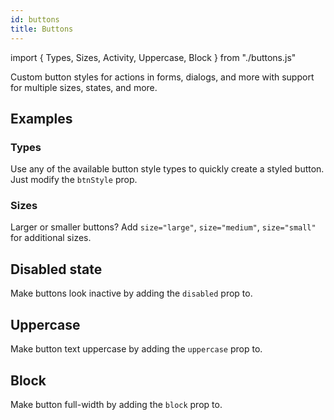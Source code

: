 ```yaml
---
id: buttons
title: Buttons
---
```


import { Types, Sizes, Activity, Uppercase, Block } from "./buttons.js"

<p>Custom button styles for actions in forms, dialogs, and more with support for multiple sizes, states, and more.</p>

## Examples

### Types

<p>Use any of the available button style types to quickly create a styled button. Just modify the <code>btnStyle</code> prop.</p>
<Types></Types>

### Sizes

<p>Larger or smaller buttons? Add <code>size="large"</code>, <code>size="medium"</code>, <code>size="small"</code> for additional sizes.</p>
<Sizes></Sizes>

## Disabled state

<p>Make buttons look inactive by adding the <code>disabled</code> prop to.</p>
<Activity></Activity>

## Uppercase

<p>Make button text uppercase by adding the <code>uppercase</code> prop to.</p>
<Uppercase></Uppercase>

## Block

<p>Make button full-width by adding the <code>block</code> prop to.</p>
<Block></Block>